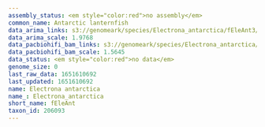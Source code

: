 ```yaml
---
assembly_status: <em style="color:red">no assembly</em>
common_name: Antarctic lanternfish
data_arima_links: s3://genomeark/species/Electrona_antarctica/fEleAnt3/genomic_data/arima/<br>
data_arima_scale: 1.9768
data_pacbiohifi_bam_links: s3://genomeark/species/Electrona_antarctica/fEleAnt2/genomic_data/pacbio_hifi/<br>
data_pacbiohifi_bam_scale: 1.5645
data_status: <em style="color:red">no data</em>
genome_size: 0
last_raw_data: 1651610692
last_updated: 1651610692
name: Electrona antarctica
name_: Electrona_antarctica
short_name: fEleAnt
taxon_id: 206093
---
```

